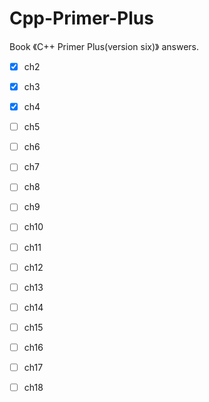 # Cpp-Primer-Plus
Book 《C++ Primer Plus(version six)》 answers.

* [x]  ch2
* [x]  ch3
* [x]  ch4
* [ ]  ch5
* [ ]  ch6
* [ ]  ch7
* [ ]  ch8
* [ ]  ch9
* [ ]  ch10
* [ ]  ch11
* [ ]  ch12
* [ ]  ch13
* [ ]  ch14
* [ ]  ch15
* [ ]  ch16
* [ ]  ch17
* [ ]  ch18

